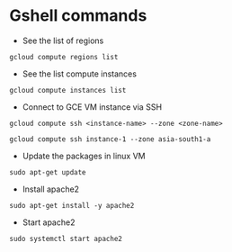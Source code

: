 # Gshell commands
* See the list of regions
```
gcloud compute regions list
```
* See the list compute instances
```
gcloud compute instances list
```
* Connect to GCE VM instance via SSH
```
gcloud compute ssh <instance-name> --zone <zone-name>

gcloud compute ssh instance-1 --zone asia-south1-a
```
* Update the packages in linux VM
```
sudo apt-get update
```
* Install apache2
```
sudo apt-get install -y apache2
```
* Start apache2
```
sudo systemctl start apache2
```
